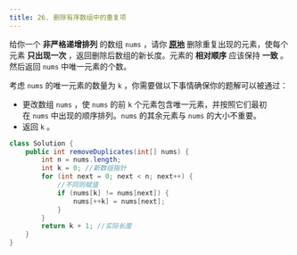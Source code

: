 ```yaml
---
title: 26. 删除有序数组中的重复项
---
```



给你一个 **非严格递增排列** 的数组 `nums` ，请你 **[原地](http://baike.baidu.com/item/%E5%8E%9F%E5%9C%B0%E7%AE%97%E6%B3%95)** 删除重复出现的元素，使每个元素 **只出现一次** ，返回删除后数组的新长度。元素的 **相对顺序** 应该保持 **一致** 。然后返回 `nums` 中唯一元素的个数。

考虑 `nums` 的唯一元素的数量为 `k` ，你需要做以下事情确保你的题解可以被通过：

- 更改数组 `nums` ，使 `nums` 的前 `k` 个元素包含唯一元素，并按照它们最初在 `nums` 中出现的顺序排列。`nums` 的其余元素与 `nums` 的大小不重要。
- 返回 `k` 。

```java
class Solution {
    public int removeDuplicates(int[] nums) {
        int n = nums.length;
        int k = 0; //新数组指针
        for (int next = 0; next < n; next++) {
            //不同则赋值
            if (nums[k] != nums[next]) {
                nums[++k] = nums[next];
            }
        }
        return k + 1; //实际长度
    }
}
```
